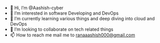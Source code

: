 - 👋 Hi, I’m @Aashish-cyber
- 👀 I’m interested in software Developing and DevOps 
- 🌱 I’m currently learning various  things and deep diving into cloud and DevOps
- 💞️ I’m looking to collaborate on tech related things
- 📫 How to reach me mail me to ranaaashish000@gmail.com

<!---
Aashish-cyber/Aashish-cyber is a ✨ special ✨ repository because its `README.md` (this file) appears on your GitHub profile.
You can click the Preview link to take a look at your changes.
--->
